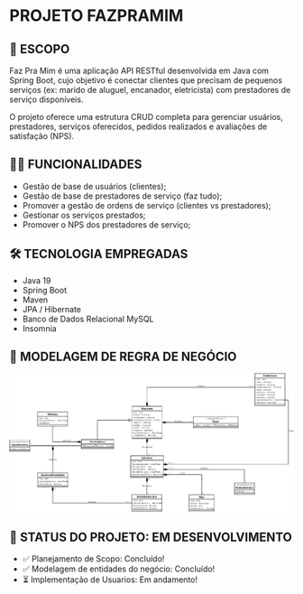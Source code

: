 #  PROJETO FAZPRAMIM

## 📑️ ESCOPO

Faz Pra Mim é uma aplicação API RESTful desenvolvida em Java com Spring Boot, cujo objetivo é conectar clientes que precisam de pequenos serviços (ex: marido de aluguel, encanador, eletricista) com prestadores de serviço disponíveis.

O projeto oferece uma estrutura CRUD completa para gerenciar usuários, prestadores, serviços oferecidos, pedidos realizados e avaliações de satisfação (NPS).

## 🧑‍💻️ FUNCIONALIDADES

- Gestão de base de usuários (clientes);
- Gestão de base de prestadores de serviço (faz tudo);
- Promover a gestão de ordens de serviço (clientes vs prestadores);
- Gestionar os serviços prestados;
- Promover o NPS dos prestadores de serviço;

## 🛠️ TECNOLOGIA EMPREGADAS
- Java 19
- Spring Boot
- Maven
- JPA / Hibernate
- Banco de Dados Relacional MySQL
- Insomnia

## 🧠 MODELAGEM DE REGRA DE NEGÓCIO

![img_1.png](img_1.png)

## 🚨 STATUS DO PROJETO: EM DESENVOLVIMENTO

- ✅ Planejamento de Scopo: Concluído!
- ✅ Modelagem de entidades do negócio: Concluído!
- ⏳ Implementação de Usuarios: Em andamento!